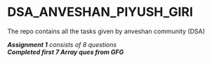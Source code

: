 # DSA_ANVESHAN_PIYUSH_GIRI
The repo contains all the tasks given by anveshan community (DSA)

<i><b>Assignment 1</b> consists of 8 questions <br>
<i><b>Completed first 7 Array ques from GFG</b></i>


